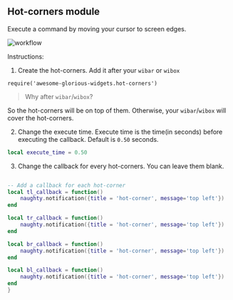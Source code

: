 ## Hot-corners module

Execute a command by moving your cursor to screen edges.

![workflow](https://github.com/manilarome/awesome-glorious-widgets/blob/master/hot-corners/workflow.gif)

Instructions:

1. Create the hot-corners. Add it after your `wibar` or `wibox`

```
require('awesome-glorious-widgets.hot-corners')
```

> Why after `wibar`/`wibox`?

So the hot-corners will be on top of them. Otherwise, your `wibar`/`wibox` will cover the hot-corners.

2. Change the execute time. Execute time is the time(in seconds) before executing the callback. Default is `0.50` seconds.

```lua
local execute_time = 0.50
```

3. Change the callback for every hot-corners. You can leave them blank.

```lua

-- Add a callback for each hot-corner
local tl_callback = function()
	naughty.notification({title = 'hot-corner', message='top left'})
end

local tr_callback = function()
	naughty.notification({title = 'hot-corner', message='top left'})
end

local br_callback = function()
	naughty.notification({title = 'hot-corner', message='top left'})
end

local bl_callback = function()
	naughty.notification({title = 'hot-corner', message='top left'})
end
}
```